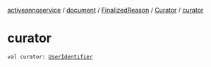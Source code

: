 [activeannoservice](../../../index.md) / [document](../../index.md) / [FinalizedReason](../index.md) / [Curator](index.md) / [curator](./curator.md)

# curator

`val curator: `[`UserIdentifier`](../../../config/-user-identifier.md)